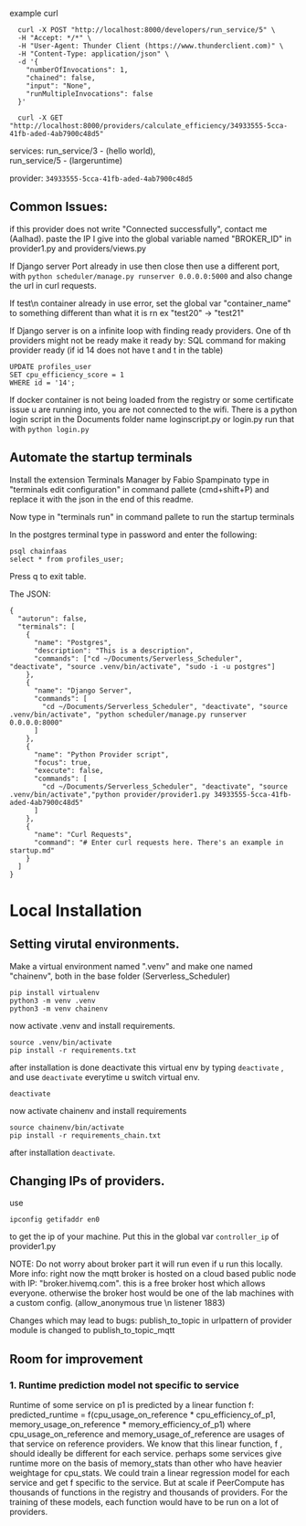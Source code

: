 example curl
```
  curl -X POST "http://localhost:8000/developers/run_service/5" \
  -H "Accept: */*" \
  -H "User-Agent: Thunder Client (https://www.thunderclient.com)" \
  -H "Content-Type: application/json" \
  -d '{
    "numberOfInvocations": 1,
	"chained": false,
	"input": "None",
	"runMultipleInvocations": false
  }'
```
```
  curl -X GET "http://localhost:8000/providers/calculate_efficiency/34933555-5cca-41fb-aded-4ab7900c48d5" 
```
services:
run_service/3 - (hello world),  
run_service/5 - (largeruntime)

provider: ```34933555-5cca-41fb-aded-4ab7900c48d5```

## Common Issues:
if this provider does not write "Connected successfully", contact me (Aalhad). 
paste the IP I give into the global variable named "BROKER_ID" in provider1.py and providers/views.py

If Django server Port already in use then close then use a different port, with
```python scheduler/manage.py runserver 0.0.0.0:5000```
and also change the url in curl requests.

If test\n container already in use error, set the global var "container_name" to something different than what it is rn ex "test20" -> "test21"

If Django server is on a infinite loop with finding ready providers. One of th providers might not be ready make it ready by:
SQL command for making provider ready (if id 14 does not have t and t in the table)
```
UPDATE profiles_user
SET cpu_efficiency_score = 1
WHERE id = '14';
```

If docker container is not being loaded from the registry or some certificate issue u are running into, you are not connected to the wifi.
There is a python login script in the Documents folder name loginscript.py or login.py run that with ```python login.py```


## Automate the startup terminals
Install the extension Terminals Manager by Fabio Spampinato
type in "terminals edit configuration" in command pallete (cmd+shift+P)
and replace it with the json in the end of this readme. 

Now type in "terminals run" in command pallete to run the startup terminals

In the postgres terminal type in password and enter the following:
```
psql chainfaas
select * from profiles_user;

```
Press q to exit table.

The JSON:
```
{
  "autorun": false,
  "terminals": [
    {
      "name": "Postgres",
      "description": "This is a description",
      "commands": ["cd ~/Documents/Serverless_Scheduler", "deactivate", "source .venv/bin/activate", "sudo -i -u postgres"]
    },
    {
      "name": "Django Server",
      "commands": [
        "cd ~/Documents/Serverless_Scheduler", "deactivate", "source .venv/bin/activate", "python scheduler/manage.py runserver 0.0.0.0:8000"
      ]
    },
    {
      "name": "Python Provider script",
      "focus": true,
      "execute": false,
      "commands": [
        "cd ~/Documents/Serverless_Scheduler", "deactivate", "source .venv/bin/activate","python provider/provider1.py 34933555-5cca-41fb-aded-4ab7900c48d5"
      ]
    },
    {
      "name": "Curl Requests",
      "command": "# Enter curl requests here. There's an example in startup.md"
    }
  ]
}
```

# Local Installation

## Setting virutal environments.

Make a virtual environment named ".venv" and make one named "chainenv", both in the base folder (Serverless_Scheduler)
```
pip install virtualenv
python3 -m venv .venv
python3 -m venv chainenv
```

now activate .venv and install requirements.
```
source .venv/bin/activate
pip install -r requirements.txt
```

after installation is done deactivate this virtual env by typing `deactivate` , and use `deactivate` everytime u switch virtual env.
```
deactivate
```
now activate chainenv and install requirements
```
source chainenv/bin/activate
pip install -r requirements_chain.txt
```
after installation `deactivate`.

## Changing IPs of  providers.

use 
```
ipconfig getifaddr en0
```
to get the ip of your machine.
Put this in the global var `controller_ip` of provider1.py

NOTE: Do not worry about broker part it will run even if u run this locally.
More info: right now the mqtt broker is hosted on a cloud based public node with IP: "broker.hivemq.com".
this is a free broker host which allows everyone. otherwise the broker host would be one of the lab machines with a custom config. (allow_anonymous true \n listener 1883)


Changes which may lead to bugs:
publish_to_topic in urlpattern of provider module is changed to publish_to_topic_mqtt

## Room for improvement

### 1. Runtime prediction model not specific to service

Runtime of some service on p1 is predicted by a linear function f:
predicted_runtime = f(cpu_usage_on_reference * cpu_efficiency_of_p1, memory_usage_on_reference * memory_efficiency_of_p1)
where cpu_usage_on_reference and memory_usage_of_reference are usages of that service on reference providers.
We know that this linear function, f , should ideally be different for each service. 
perhaps some services give runtime more on the basis of memory_stats than other who have heavier weightage for cpu_stats.
We could train a linear regression model for each service and get f specific to the service.
But at scale if PeerCompute has thousands of functions in the registry and thousands of providers. For the training of these models,
each function would have to be run on a lot of providers. 